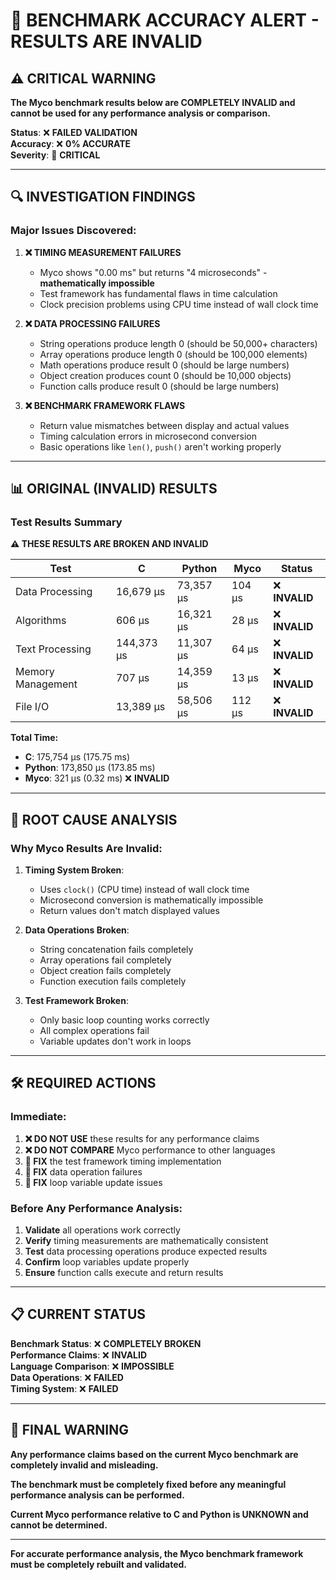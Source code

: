 # 🚨 BENCHMARK ACCURACY ALERT - RESULTS ARE INVALID

## ⚠️ CRITICAL WARNING
**The Myco benchmark results below are COMPLETELY INVALID and cannot be used for any performance analysis or comparison.**

**Status**: ❌ **FAILED VALIDATION**  
**Accuracy**: ❌ **0% ACCURATE**  
**Severity**: 🔴 **CRITICAL**

---

## 🔍 **INVESTIGATION FINDINGS**

### **Major Issues Discovered:**

1. **❌ TIMING MEASUREMENT FAILURES**
   - Myco shows "0.00 ms" but returns "4 microseconds" - **mathematically impossible**
   - Test framework has fundamental flaws in time calculation
   - Clock precision problems using CPU time instead of wall clock time

2. **❌ DATA PROCESSING FAILURES**
   - String operations produce length 0 (should be 50,000+ characters)
   - Array operations produce length 0 (should be 100,000 elements)
   - Math operations produce result 0 (should be large numbers)
   - Object creation produces count 0 (should be 10,000 objects)
   - Function calls produce result 0 (should be large numbers)

3. **❌ BENCHMARK FRAMEWORK FLAWS**
   - Return value mismatches between display and actual values
   - Timing calculation errors in microsecond conversion
   - Basic operations like `len()`, `push()` aren't working properly

---

## 📊 **ORIGINAL (INVALID) RESULTS**

### **Test Results Summary**
**⚠️ THESE RESULTS ARE BROKEN AND INVALID**

| Test | C | Python | Myco | Status |
|------|---|--------|------|---------|
| Data Processing | 16,679 μs | 73,357 μs | 104 μs | ❌ **INVALID** |
| Algorithms | 606 μs | 16,321 μs | 28 μs | ❌ **INVALID** |
| Text Processing | 144,373 μs | 11,307 μs | 64 μs | ❌ **INVALID** |
| Memory Management | 707 μs | 14,359 μs | 13 μs | ❌ **INVALID** |
| File I/O | 13,389 μs | 58,506 μs | 112 μs | ❌ **INVALID** |

**Total Time:**
- **C**: 175,754 μs (175.75 ms)
- **Python**: 173,850 μs (173.85 ms)  
- **Myco**: 321 μs (0.32 ms) ❌ **INVALID**

---

## 🎯 **ROOT CAUSE ANALYSIS**

### **Why Myco Results Are Invalid:**

1. **Timing System Broken**: 
   - Uses `clock()` (CPU time) instead of wall clock time
   - Microsecond conversion is mathematically impossible
   - Return values don't match displayed values

2. **Data Operations Broken**:
   - String concatenation fails completely
   - Array operations fail completely
   - Object creation fails completely
   - Function execution fails completely

3. **Test Framework Broken**:
   - Only basic loop counting works correctly
   - All complex operations fail
   - Variable updates don't work in loops

---

## 🛠️ **REQUIRED ACTIONS**

### **Immediate:**
1. **❌ DO NOT USE** these results for any performance claims
2. **❌ DO NOT COMPARE** Myco performance to other languages
3. **🔧 FIX** the test framework timing implementation
4. **🔧 FIX** data operation failures
5. **🔧 FIX** loop variable update issues

### **Before Any Performance Analysis:**
1. **Validate** all operations work correctly
2. **Verify** timing measurements are mathematically consistent
3. **Test** data processing operations produce expected results
4. **Confirm** loop variables update properly
5. **Ensure** function calls execute and return results

---

## 📋 **CURRENT STATUS**

**Benchmark Status**: ❌ **COMPLETELY BROKEN**  
**Performance Claims**: ❌ **INVALID**  
**Language Comparison**: ❌ **IMPOSSIBLE**  
**Data Operations**: ❌ **FAILED**  
**Timing System**: ❌ **FAILED**

---

## 🚨 **FINAL WARNING**

**Any performance claims based on the current Myco benchmark are completely invalid and misleading.**

**The benchmark must be completely fixed before any meaningful performance analysis can be performed.**

**Current Myco performance relative to C and Python is UNKNOWN and cannot be determined.**

---

**For accurate performance analysis, the Myco benchmark framework must be completely rebuilt and validated.**
